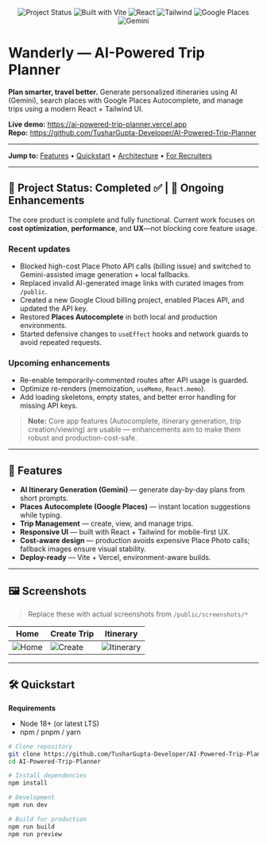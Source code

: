 <p align="center">
  <img alt="Project Status" src="https://img.shields.io/badge/Status-Completed%20%E2%9C%85%20%7C%20Enhancements%20Ongoing-2ea44f?style=for-the-badge">
  <img alt="Built with Vite" src="https://img.shields.io/badge/Built%20with-Vite-646CFF?style=for-the-badge&logo=vite&logoColor=white">
  <img alt="React" src="https://img.shields.io/badge/React-18+-61DAFB?style=for-the-badge&logo=react&logoColor=222">
  <img alt="Tailwind" src="https://img.shields.io/badge/Tailwind%20CSS-%5E3-06B6D4?style=for-the-badge&logo=tailwindcss&logoColor=white">
  <img alt="Google Places" src="https://img.shields.io/badge/Google%20Places-Autocomplete-4285F4?style=for-the-badge&logo=googlemaps&logoColor=white">
  <img alt="Gemini" src="https://img.shields.io/badge/Gemini-AI%20Itinerary-7E57C2?style=for-the-badge">
</p>

# Wanderly — AI-Powered Trip Planner

**Plan smarter, travel better.** Generate personalized itineraries using AI (Gemini), search places with Google Places Autocomplete, and manage trips using a modern React + Tailwind UI.

**Live demo:** https://ai-powered-trip-planner.vercel.app  
**Repo:** https://github.com/TusharGupta-Developer/AI-Powered-Trip-Planner

---

**Jump to:** [Features](#-features) • [Quickstart](#quickstart) • [Architecture](#architecture) • [For Recruiters](#for-recruiters)

---

## 🚀 Project Status: Completed ✅ | 🚧 Ongoing Enhancements

The core product is complete and fully functional. Current work focuses on **cost optimization**, **performance**, and **UX**—not blocking core feature usage.

### Recent updates
- Blocked high-cost Place Photo API calls (billing issue) and switched to Gemini-assisted image generation + local fallbacks.
- Replaced invalid AI-generated image links with curated images from `/public`.
- Created a new Google Cloud billing project, enabled Places API, and updated the API key.
- Restored **Places Autocomplete** in both local and production environments.
- Started defensive changes to `useEffect` hooks and network guards to avoid repeated requests.

### Upcoming enhancements
- Re-enable temporarily-commented routes after API usage is guarded.
- Optimize re-renders (memoization, `useMemo`, `React.memo`).
- Add loading skeletons, empty states, and better error handling for missing API keys.

> **Note:** Core app features (Autocomplete, itinerary generation, trip creation/viewing) are usable — enhancements aim to make them robust and production-cost-safe.

---

## 🔧 Features

- **AI Itinerary Generation (Gemini)** — generate day-by-day plans from short prompts.
- **Places Autocomplete (Google Places)** — instant location suggestions while typing.
- **Trip Management** — create, view, and manage trips.
- **Responsive UI** — built with React + Tailwind for mobile-first UX.
- **Cost-aware design** — production avoids expensive Place Photo calls; fallback images ensure visual stability.
- **Deploy-ready** — Vite + Vercel, environment-aware builds.

---

## 🖼️ Screenshots

> Replace these with actual screenshots from `/public/screenshots/*`

| Home | Create Trip | Itinerary |
| --- | --- | --- |
| ![Home](public/screenshots/home.png) | ![Create](public/screenshots/create.png) | ![Itinerary](public/screenshots/itinerary.png) |

---

## 🛠️ Quickstart

**Requirements**
- Node 18+ (or latest LTS)
- npm / pnpm / yarn

```bash
# Clone repository
git clone https://github.com/TusharGupta-Developer/AI-Powered-Trip-Planner.git
cd AI-Powered-Trip-Planner

# Install dependencies
npm install

# Development
npm run dev

# Build for production
npm run build
npm run preview
